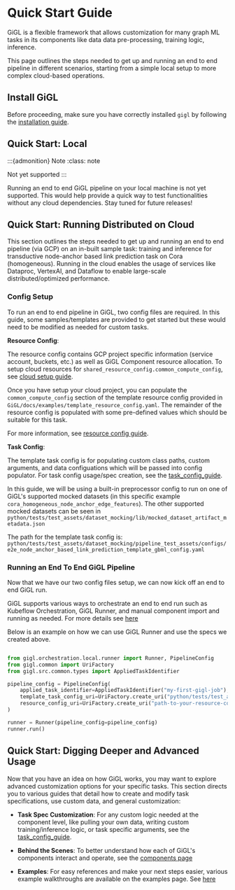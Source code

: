 # Quick Start Guide

GiGL is a flexible framework that allows customization for many graph ML tasks in its components like data data
pre-processing, training logic, inference.

This page outlines the steps needed to get up and running an end to end pipeline in different scenarios, starting from a
simple local setup to more complex cloud-based operations.

## Install GiGL

Before proceeding, make sure you have correctly installed `gigl` by following the
[installation guide](./installation.md).

## Quick Start: Local

:::{admonition} Note :class: note

Not yet supported :::

Running an end to end GiGL pipeline on your local machine is not yet supported. This would help provide a quick way to
test functionalities without any cloud dependencies. Stay tuned for future releases!

## Quick Start: Running Distributed on Cloud

This section outlines the steps needed to get up and running an end to end pipeline (via GCP) on an in-built sample
task: training and inference for transductive node-anchor based link prediction task on Cora (homogeneous). Running in
the cloud enables the usage of services like Dataproc, VertexAI, and Dataflow to enable large-scale
distributed/optimized performance.

### Config Setup

To run an end to end pipeline in GiGL, two config files are required. In this guide, some samples/templates are provided
to get started but these would need to be modified as needed for custom tasks.

**Resource Config**:

The resource config contains GCP project specific information (service account, buckets, etc.) as well as GiGL Component
resource allocation. To setup cloud resources for `shared_resource_config.common_compute_config`, see
[cloud setup guide](./cloud_setup_guide.md).

Once you have setup your cloud project, you can populate the `common_compute_config` section of the template resource
config provided in `GiGL/docs/examples/template_resource_config.yaml`. The remainder of the resource config is populated
with some pre-defined values which should be suitable for this task.

For more information, see [resource config guide](../config_guides/resource_config_guide.md).

**Task Config**:

The template task config is for populating custom class paths, custom arguments, and data configuations which will be
passed into config populator. For task config usage/spec creation, see the
[task_config_guide](../config_guides/task_config_guide.md).

In this guide, we will be using a built-in preprocessor config to run on one of GiGL's supported mocked datasets (in
this specific example `cora_homogeneous_node_anchor_edge_features`). The other supported mocked datasets can be seen in
`python/tests/test_assets/dataset_mocking/lib/mocked_dataset_artifact_metadata.json`

The path for the template task config is:
`python/tests/test_assets/dataset_mocking/pipeline_test_assets/configs/e2e_node_anchor_based_link_prediction_template_gbml_config.yaml`

### Running an End To End GiGL Pipeline

Now that we have our two config files setup, we can now kick off an end to end GiGL run.

GiGL supports various ways to orchestrate an end to end run such as Kubeflow Orchestration, GiGL Runner, and manual
component import and running as needed. For more details see [here](./orchestration.md)

Below is an example on how we can use GiGL Runner and use the specs we created above.

```python

from gigl.orchestration.local.runner import Runner, PipelineConfig
from gigl.common import UriFactory
from gigl.src.common.types import AppliedTaskIdentifier

pipeline_config = PipelineConfig(
    applied_task_identifier=AppliedTaskIdentifier("my-first-gigl-job"),
    template_task_config_uri=UriFactory.create_uri("python/tests/test_assets/dataset_mocking/pipeline_test_assets/configs/e2e_node_anchor_based_link_prediction_template_gbml_config.yaml"),
    resource_config_uri=UriFactory.create_uri("path-to-your-resource-config.yaml"),
)

runner = Runner(pipeline_config=pipeline_config)
runner.run()

```

## Quick Start: Digging Deeper and Advanced Usage

Now that you have an idea on how GiGL works, you may want to explore advanced customization options for your specific
tasks. This section directs you to various guides that detail how to create and modify task specifications, use custom
data, and general customization:

- **Task Spec Customization**: For any custom logic needed at the component level, like pulling your own data, writing
  custom training/inference logic, or task specific arguments, see the
  [task_config_guide](../config_guides/task_config_guide.md).

- **Behind the Scenes**: To better understand how each of GiGL's components interact and operate, see the
  [components page](../overview/components.md)

- **Examples**: For easy references and make your next steps easier, various example walkthroughs are available on the
  examples page. See [here](../examples/)
